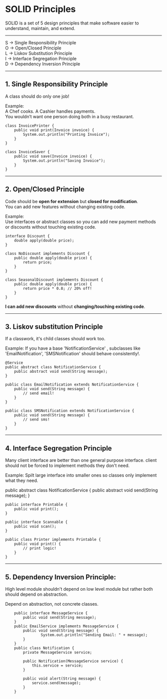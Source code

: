 # SOLID Principles
SOLID is a set of 5 design principles that make
software easier to understand, maintain, and extend.

---

S → Single Responsibility Principle  
O → Open/Closed Principle  
L → Liskov Substitution Principle  
I → Interface Segregation Principle  
D → Dependency Inversion Principle

---

## 1. Single Responsibility Principle
A class should do only one job!

Example:  
A Chef cooks. A Cashier handles payments.  
You wouldn’t want one person doing both in a busy restaurant.

    class InvoicePrinter {
        public void print(Invoice invoice) {
            System.out.println("Printing Invoice");
        }
    }

    class InvoiceSaver {
        public void save(Invoice invoice) {
            System.out.println("Saving Invoice");
        }
    }

---

## 2. Open/Closed Principle
Code should be **open for extension** but **closed for modification**.  
You can add new features without changing existing code.

Example:  
Use interfaces or abstract classes so you can add new payment methods  
or discounts without touching existing code.

    interface Discount {
        double apply(double price);
    }

    class NoDiscount implements Discount {
        public double apply(double price) {
            return price;
        }
    }

    class SeasonalDiscount implements Discount {
        public double apply(double price) {
            return price * 0.8; // 20% off!
        }
    }
**I can add new discounts** without **changing/touching existing code**.

------

## 3. Liskov substitution Principle
If a classwork, it's child classes should work too.

Example:
If you have a base 'NotificationService' , subclasses like 'EmailNotification', 'SMSNotification'
should behave consistently!.

    @Service
    public abstract class NotificationService {
        public abstract void send(String message);
    }

    public class EmailNotification extends NotificationService {
        public void send(String message) {
            // send email!
        }
    }

    public class SMSNotification extends NotificationService {
        public void send(String message) {
            // send sms!
        }
    }

------------------
## 4. Interface Segregation Principle
Many client interface are better than one general purpose interface.
client should not be forced to implement methods they don't need.

Example:
Spilt large interface into smaller ones so classes only implement what they need.

public abstract class NotificationService {
public abstract void send(String message);
}

    public interface Printable {
        public void print();
    }

    public interface Scannable {
        public void scan();
    }

    public class Printer implements Printable {
        public void print() {
            // print logic!
        }
    }

-----------------
## 5. Dependency Inversion Principle:

High level module shouldn't depend on low level module but rather both 
should depend on abstraction.

Depend on abstraction, not concrete classes.

        public interface MessageService {
            public void send(String message);
        }
        public EmailService implements MessageService {
            public void send(String message) {
                    System.out.println("Sending Email: " + message);
            }
        }
        public class Notification {
            private MessageService service;
            
            public Notification(MessageService service) {
                this.service = service;
            }

            public void alert(String message) {
                service.send(message);
            }
        }